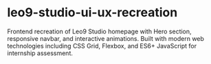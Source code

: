 # leo9-studio-ui-ux-recreation
Frontend recreation of Leo9 Studio homepage with Hero section, responsive navbar, and interactive animations. Built with modern web technologies including CSS Grid, Flexbox, and ES6+ JavaScript for internship assessment.
